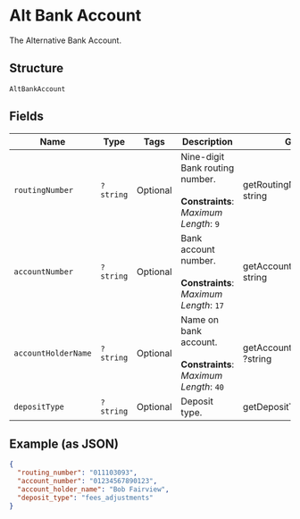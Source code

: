 
# Alt Bank Account

The Alternative Bank Account.

## Structure

`AltBankAccount`

## Fields

| Name | Type | Tags | Description | Getter | Setter |
|  --- | --- | --- | --- | --- | --- |
| `routingNumber` | `?string` | Optional | Nine-digit Bank routing number.<br><br>**Constraints**: *Maximum Length*: `9` | getRoutingNumber(): ?string | setRoutingNumber(?string routingNumber): void |
| `accountNumber` | `?string` | Optional | Bank account number.<br><br>**Constraints**: *Maximum Length*: `17` | getAccountNumber(): ?string | setAccountNumber(?string accountNumber): void |
| `accountHolderName` | `?string` | Optional | Name on bank account.<br><br>**Constraints**: *Maximum Length*: `40` | getAccountHolderName(): ?string | setAccountHolderName(?string accountHolderName): void |
| `depositType` | `?string` | Optional | Deposit type. | getDepositType(): ?string | setDepositType(?string depositType): void |

## Example (as JSON)

```json
{
  "routing_number": "011103093",
  "account_number": "01234567890123",
  "account_holder_name": "Bob Fairview",
  "deposit_type": "fees_adjustments"
}
```


